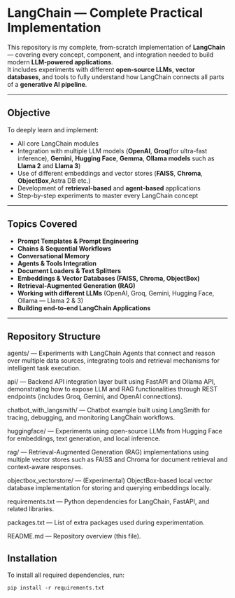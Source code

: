 # LangChain — Complete Practical Implementation

This repository is my complete, from-scratch implementation of **LangChain** — covering every concept, component, and integration needed to build modern **LLM-powered applications**.  
It includes experiments with different **open-source LLMs**, **vector databases**, and tools to fully understand how LangChain connects all parts of a **generative AI pipeline**.

---

##  Objective

To deeply learn and implement:

- All core LangChain modules  
- Integration with multiple LLM models (**OpenAI**, **Groq**(for ultra-fast inference), **Gemini**, **Hugging Face**, **Gemma**, **Ollama models** such as **Llama 2** and **Llama 3**)  
- Use of different embeddings and vector stores (**FAISS**, **Chroma**, **ObjectBox**,Astra DB etc.)  
- Development of **retrieval-based** and **agent-based** applications  
- Step-by-step experiments to master every LangChain concept  

---

##  Topics Covered

- **Prompt Templates & Prompt Engineering**  
- **Chains & Sequential Workflows**  
- **Conversational Memory**  
- **Agents & Tools Integration**  
- **Document Loaders & Text Splitters**  
- **Embeddings & Vector Databases (FAISS, Chroma, ObjectBox)**  
- **Retrieval-Augmented Generation (RAG)**  
- **Working with different LLMs** (OpenAI, Groq, Gemini, Hugging Face, Ollama — Llama 2 & 3)  
- **Building end-to-end LangChain Applications**

---

##  Repository Structure


agents/ — Experiments with LangChain Agents that connect and reason over multiple data sources, integrating tools and retrieval mechanisms for intelligent task execution.

api/ — Backend API integration layer built using FastAPI and Ollama API, demonstrating how to expose LLM and RAG functionalities through REST endpoints (includes Groq, Gemini, and OpenAI connections).

chatbot_with_langsmith/ — Chatbot example built using LangSmith for tracing, debugging, and monitoring LangChain workflows.

huggingface/ — Experiments using open-source LLMs from Hugging Face for embeddings, text generation, and local inference.

rag/ — Retrieval-Augmented Generation (RAG) implementations using multiple vector stores such as FAISS and Chroma for document retrieval and context-aware responses.

objectbox_vectorstore/ — (Experimental) ObjectBox-based local vector database implementation for storing and querying embeddings locally.

requirements.txt — Python dependencies for LangChain, FastAPI, and related libraries.

packages.txt — List of extra packages used during experimentation.

README.md — Repository overview (this file).



##  Installation

To install all required dependencies, run:

```
pip install -r requirements.txt
```
